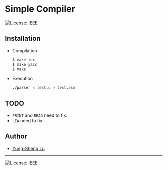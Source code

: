 # Simple Compiler

[![License: IEEE](https://img.shields.io/badge/License-CC%20BY--NC--SA%204.0-lightgrey.svg)](http://creativecommons.org/licenses/by-nc-sa/4.0/)

## Installation

* Compilation
  ```bash
  $ make lex
  $ make yacc
  $ make
  ```
* Execution
  ```bash
  ./parser < test.c > test.asm
  ```

## TODO

* `PRINT` and `READ` need to fix.
* `LEA` need to fix.


## Author

* [Yung-Sheng Lu](http://github.com/yungshenglu)

---
[![License: IEEE](https://img.shields.io/badge/License-CC%20BY--NC--SA%204.0-lightgrey.svg)](http://creativecommons.org/licenses/by-nc-sa/4.0/)
